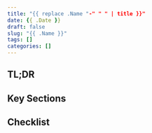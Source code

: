 ```yaml
---
title: "{{ replace .Name "-" " " | title }}"
date: {{ .Date }}
draft: false
slug: "{{ .Name }}"
tags: []
categories: []
---
```

## TL;DR

## Key Sections

## Checklist
